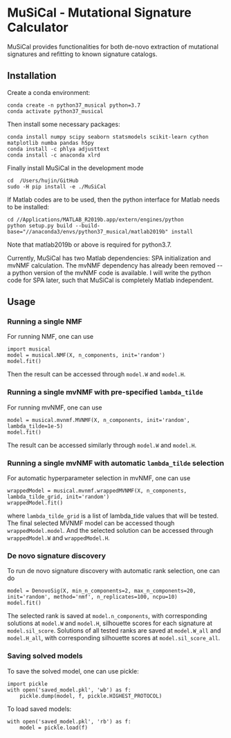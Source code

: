 # MuSiCal - Mutational Signature Calculator

MuSiCal provides functionalities for both de-novo extraction of mutational signatures and refitting to known signature catalogs.

## Installation

Create a conda environment:
```
conda create -n python37_musical python=3.7
conda activate python37_musical
```

Then install some necessary packages:
```
conda install numpy scipy seaborn statsmodels scikit-learn cython matplotlib numba pandas h5py
conda install -c phlya adjusttext
conda install -c anaconda xlrd
```

Finally install MuSiCal in the development mode
```
cd  /Users/hujin/GitHub
sudo -H pip install -e ./MuSiCal
```

If Matlab codes are to be used, then the python interface for Matlab needs to be installed:
```
cd //Applications/MATLAB_R2019b.app/extern/engines/python
python setup.py build --build-base="//anaconda3/envs/python37_musical/matlab2019b" install
```
Note that matlab2019b or above is required for python3.7.

Currently, MuSiCal has two Matlab dependencies: SPA initialization and mvNMF calculation. The mvNMF dependency has already been removed -- a python version of the mvNMF code is available. I will write the python code for SPA later, such that MuSiCal is completely Matlab independent.

## Usage

### Running a single NMF
For running NMF, one can use
```
import musical
model = musical.NMF(X, n_components, init='random')
model.fit()
```
Then the result can be accessed through `model.W` and `model.H`.


### Running a single mvNMF with pre-specified `lambda_tilde`
For running mvNMF, one can use
```
model = musical.mvnmf.MVNMF(X, n_components, init='random', lambda_tilde=1e-5)
model.fit()
```
The result can be accessed similarly through `model.W` and `model.H`.

### Running a single mvNMF with automatic `lambda_tilde` selection
For automatic hyperparameter selection in mvNMF, one can use
```
wrappedModel = musical.mvnmf.wrappedMVNMF(X, n_components, lambda_tilde_grid, init='random')
wrappedModel.fit()
```
where `lambda_tilde_grid` is a list of lambda_tide values that will be tested. The final selected MVNMF model can be accessed though `wrappedModel.model`. And the selected solution can be accessed through `wrappedModel.W` and `wrappedModel.H`.

### De novo signature discovery
To run de novo signature discovery with automatic rank selection, one can do
```
model = DenovoSig(X, min_n_components=2, max_n_components=20, init='random', method='nmf', n_replicates=100, ncpu=10)
model.fit()
```
The selected rank is saved at `model.n_components`, with corresponding solutions at `model.W` and `model.H`, silhouette scores for each signature at `model.sil_score`. Solutions of all tested ranks are saved at `model.W_all` and `model.H_all`, with corresponding silhouette scores at `model.sil_score_all`.

### Saving solved models
To save the solved model, one can use pickle:
```
import pickle
with open('saved_model.pkl', 'wb') as f:
    pickle.dump(model, f, pickle.HIGHEST_PROTOCOL)
```
To load saved models:
```
with open('saved_model.pkl', 'rb') as f:
    model = pickle.load(f)
```
